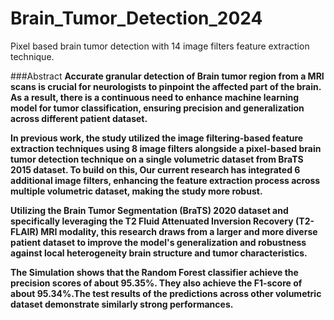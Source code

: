 # Brain_Tumor_Detection_2024
 Pixel based brain tumor detection with 14 image filters feature extraction technique.

###Abstract
**Accurate granular detection of Brain tumor region from a MRI scans is crucial for neurologists to pinpoint the affected part of the brain. As a result, there is a continuous need to enhance machine learning model for tumor classification, ensuring precision and generalization across different patient dataset.​**

**In previous work, the study utilized the image filtering-based feature extraction techniques using 8 image filters alongside a pixel-based brain tumor detection technique on a single volumetric dataset from BraTS 2015 dataset. To build on this, Our current research has integrated 6 additional image filters, enhancing the feature extraction process across multiple volumetric dataset, making the study more robust.​**

**Utilizing the Brain Tumor Segmentation (BraTS) 2020 dataset and specifically leveraging the T2 Fluid Attenuated Inversion Recovery (T2-FLAIR) MRI modality, this research draws from a larger and more diverse patient dataset to improve the model's generalization and robustness against local heterogeneity brain structure and tumor characteristics.**

**The Simulation shows that the Random Forest classifier achieve the precision scores of about 95.35%. They also achieve the F1-score of about 95.34%.The test results of the predictions across other volumetric dataset demonstrate similarly strong performances.​**
